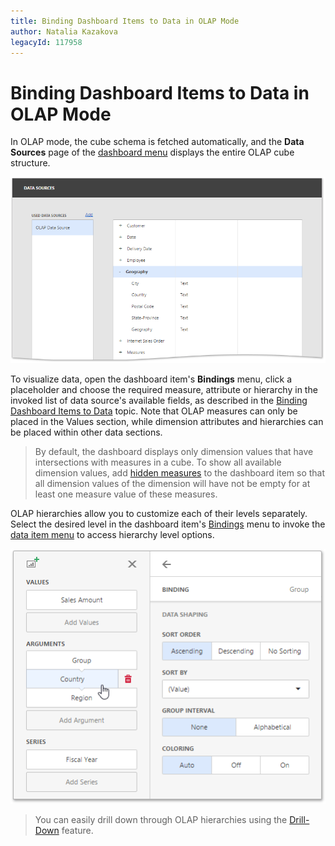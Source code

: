 ```yaml
---
title: Binding Dashboard Items to Data in OLAP Mode
author: Natalia Kazakova
legacyId: 117958
---
```

# Binding Dashboard Items to Data in OLAP Mode
In OLAP mode, the cube schema is fetched automatically, and the **Data Sources** page of the [dashboard menu](../ui-elements/dashboard-menu.md) displays the entire OLAP cube structure.

![wdd-data-sources-page-olap](../../../images/img126320.png)

To visualize data, open the dashboard item's **Bindings** menu, click a placeholder and choose the required measure, attribute or hierarchy in the invoked list of data source's available fields, as described in the [Binding Dashboard Items to Data](binding-dashboard-items-to-data-in-the-web-dashboard.md) topic. Note that OLAP measures can only be placed in the Values section, while dimension attributes and hierarchies can be placed within other data sections.

> By default, the dashboard displays only dimension values that have intersections with measures in a cube. To show all available dimension values, add [hidden measures](hidden-data-items.md) to the dashboard item so that all dimension values of the dimension will have not be empty for at least one measure value of these measures.

OLAP hierarchies allow you to customize each of their levels separately. Select the desired level in the dashboard item's [Bindings](../ui-elements/dashboard-item-menu.md) menu to invoke the [data item menu](../ui-elements/data-item-menu.md) to access hierarchy level options.

![wdd-olap-hierachy-data-item-options](../../../images/img126318.png)

> You can easily drill down through OLAP hierarchies using the [Drill-Down](../interactivity/drill-down.md) feature.